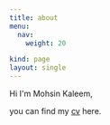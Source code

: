 ```yaml
---
title: about
menu:
  nav:
    weight: 20

kind: page
layout: single
---
```


Hi I'm Mohsin Kaleem,

you can find my [cv](./cv) here.
